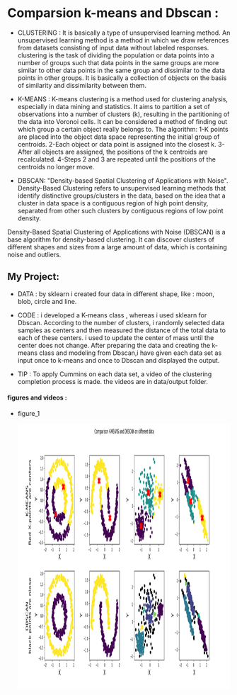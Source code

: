 # Comparsion k-means and Dbscan :
* CLUSTERING : It is basically a type of unsupervised learning method. An unsupervised learning method is a method in which we draw references from datasets consisting of input data without labeled responses.
clustering is the task of dividing the population or data points into a number of groups such that data points in the same groups are more similar to other data points in the same group and dissimilar to the data points in other groups. It is basically a collection of objects on the basis of similarity and dissimilarity between them. 

* K-MEANS : K-means clustering is a method used for clustering analysis, especially in data mining and statistics. It aims to partition a set of observations into a number of clusters (k), resulting in the partitioning of the data into Voronoi cells. It can be considered a method of finding out which group a certain object really belongs to.
The algorithm:
1-K points are placed into the object data space representing the initial group of centroids.
2-Each object or data point is assigned into the closest k.
3-After all objects are assigned, the positions of the k centroids are recalculated.
4-Steps 2 and 3 are repeated until the positions of the centroids no longer move.

* DBSCAN: "Density-based Spatial Clustering of Applications with Noise".
Density-Based Clustering refers to unsupervised learning methods that identify distinctive groups/clusters in the data, based on the idea that a cluster in data space is a contiguous region of high point density, separated from other such clusters by contiguous regions of low point density.

Density-Based Spatial Clustering of Applications with Noise (DBSCAN) is a base algorithm for density-based clustering. It can discover clusters of different shapes and sizes from a large amount of data, which is containing noise and outliers.

## My Project:
* DATA : by sklearn i created four data in different shape, like :  moon, blob, circle and line.

* CODE : i developed a K-means class , whereas i used sklearn for Dbscan.
According to the number of clusters, i randomly selected data samples as centers and then measured the distance of the total data to each of these centers. i used to update the center of mass until the center does not change.
After preparing the data and creating the k-means class and modeling from Dbscan,i have given each data set as input once to k-means and once to Dbscan and displayed the output.

* TIP : To apply Cummins on each data set, a video of the clustering completion process is made. the videos are in data/output  folder.

#### figures and videos :
* figure_1

    <img src="data/output/Figure_1.png" width="1800" height="600">                                   